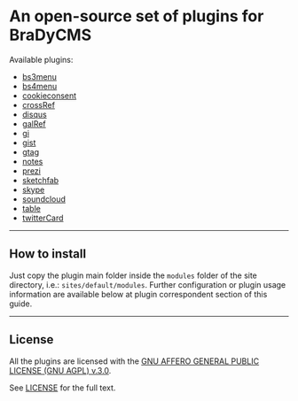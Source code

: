 # An open-source set of plugins for BraDyCMS

Available plugins:
- [bs3menu](bs3menu/README.md)
- [bs4menu](bs4menu/README.md)
- [cookieconsent](cookieconsent/README.md)
- [crossRef](crossRef/README.md)
- [disqus](disqus/README.md)
- [galRef](galRef/README.md)
- [gi](gi/README.md)
- [gist](gist/README.md)
- [gtag](gtag/README.md)
- [notes](notes/README.md)
- [prezi](prezi/README.md)
- [sketchfab](sketchfab/README.md)
- [skype](skype/README.md)
- [soundcloud](soundcloud/README.md)
- [table](table/README.md)
- [twitterCard](twitterCard/README.md)

---

## How to install
Just copy the plugin main folder inside the `modules` folder of the site directory, i.e.: `sites/default/modules`. Further configuration or plugin usage information are available below at plugin correspondent section of this guide.

---

## License

All the plugins are licensed with the [GNU AFFERO GENERAL PUBLIC LICENSE (GNU AGPL) v.3.0](https://www.gnu.org/licenses/agpl-3.0.html).

See [LICENSE](LICENSE.md) for the full text.